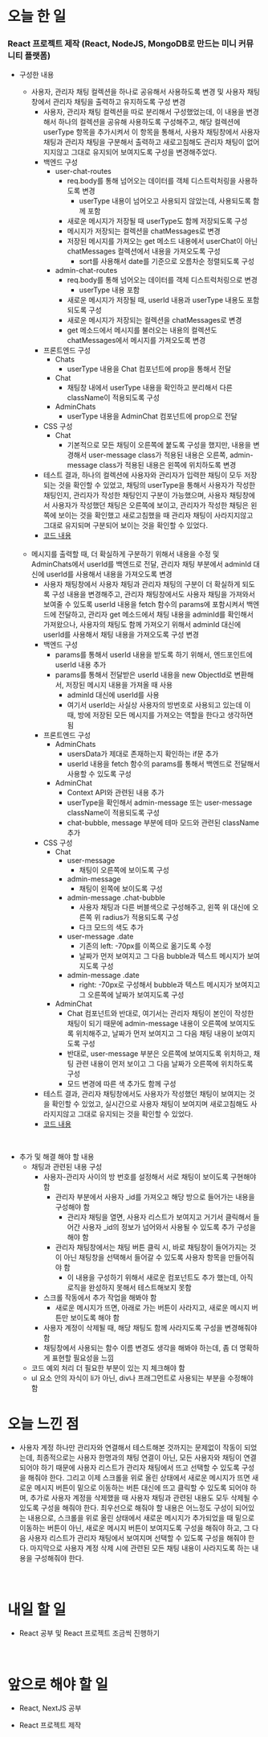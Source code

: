 # 오늘 한 일

### React 프로젝트 제작 (React, NodeJS, MongoDB로 만드는 미니 커뮤니티 플랫폼)

- 구성한 내용

  - 사용자, 관리자 채팅 컬렉션을 하나로 공유해서 사용하도록 변경 및 사용자 채팅창에서 관리자 채팅을 출력하고 유지하도록 구성 변경
    - 사용자, 관리자 채팅 컬렉션을 따로 분리해서 구성했었는데, 이 내용을 변경해서 하나의 컬렉션을 공유해 사용하도록 구성해주고, 해당 컬렉션에 userType 항목을 추가시켜서 이 항목을 통해서, 사용자 채팅창에서 사용자 채팅과 관리자 채팅을 구분해서 출력하고 새로고침해도 관리자 채팅이 없어지지않고 그대로 유지되어 보여지도록 구성을 변경해주었다.
    - 백엔드 구성
      - user-chat-routes
        - req.body를 통해 넘어오는 데이터를 객체 디스트럭처링을 사용하도록 변경
          - userType 내용이 넘어오고 사용되지 않았는데, 사용되도록 함께 포함
        - 새로운 메시지가 저장될 때 userType도 함께 저장되도록 구성
        - 메시지가 저장되는 컬렉션을 chatMessages로 변경
        - 저장된 메시지를 가져오는 get 메소드 내용에서 userChat이 아닌 chatMessages 컬렉션에서 내용을 가져오도록 구성
          - sort를 사용해서 date를 기준으로 오름차순 정렬되도록 구성
      - admin-chat-routes
        - req.body를 통해 넘어오는 데이터를 객체 디스트럭처링으로 변경
          - userType 내용 포함
        - 새로운 메시지가 저장될 때, userId 내용과 userType 내용도 포함되도록 구성
        - 새로운 메시지가 저장되는 컬렉션을 chatMessages로 변경
        - get 메소드에서 메시지를 불러오는 내용의 컬렉션도 chatMessages에서 메시지를 가져오도록 변경
    - 프론트엔드 구성
      - Chats
        - userType 내용을 Chat 컴포넌트에 prop을 통해서 전달
      - Chat
        - 채팅창 내에서 userType 내용을 확인하고 분리해서 다른 className이 적용되도록 구성
      - AdminChats
        - userType 내용을 AdminChat 컴포넌트에 prop으로 전달
    - CSS 구성
      - Chat
        - 기본적으로 모든 채팅이 오른쪽에 붙도록 구성을 했지만, 내용을 변경해서 user-message class가 적용된 내용은 오른쪽, admin-message class가 적용된 내용은 왼쪽에 위치하도록 변경
    - 테스트 결과, 하나의 컬렉션에 사용자와 관리자가 입력한 채팅이 모두 저장되는 것을 확인할 수 있었고, 채팅의 userType을 통해서 사용자가 작성한 채팅인지, 관리자가 작성한 채팅인지 구분이 가능했으며, 사용자 채팅창에서 사용자가 작성했던 채팅은 오른쪽에 보이고, 관리자가 작성한 채팅은 왼쪽에 보이는 것을 확인했고 새로고침했을 때 관리자 채팅이 사라지지않고 그대로 유지되며 구분되어 보이는 것을 확인할 수 있었다.
    - [코드 내용](https://github.com/jeongsangtae/mini-community-platform/commit/df58480878c2bb03b2279ede0ea460dd89749f1f)

  <br />

  - 메시지를 출력할 때, 더 확실하게 구분하기 위해서 내용을 수정 및 AdminChats에서 userId를 백엔드로 전달, 관리자 채팅 부분에서 adminId 대신에 userId를 사용해서 내용을 가져오도록 변경
    - 사용자 채팅창에서 사용자 채팅과 관리자 채팅의 구분이 더 확실하게 되도록 구성 내용을 변경해주고, 관리자 채팅창에서도 사용자 채팅을 가져와서 보여줄 수 있도록 userId 내용을 fetch 함수의 params에 포함시켜서 백엔드에 전달하고, 관리자 get 메소드에서 채팅 내용을 adminId를 확인해서 가져왔으나, 사용자의 채팅도 함께 가져오기 위해서 adminId 대신에 userId를 사용해서 채팅 내용을 가져오도록 구성 변경
    - 백엔드 구성
      - params를 통해서 userId 내용을 받도록 하기 위해서, 엔드포인트에 userId 내용 추가
      - params를 통해서 전달받은 userId 내용을 new ObjectId로 변환해서, 저장된 메시지 내용을 가져올 때 사용
        - adminId 대신에 userId를 사용
        - 여기서 userId는 사실상 사용자의 방번호로 사용되고 있는데 이 때, 방에 저장된 모든 메시지를 가져오는 역할을 한다고 생각하면 됨
    - 프론트엔드 구성
      - AdminChats
        - usersData가 제대로 존재하는지 확인하는 if문 추가
        - userId 내용을 fetch 함수의 params를 통해서 백엔드로 전달해서 사용할 수 있도록 구성
      - AdminChat
        - Context API와 관련된 내용 추가
        - userType을 확인해서 admin-message 또는 user-message className이 적용되도록 구성
        - chat-bubble, message 부분에 테마 모드와 관련된 className 추가
    - CSS 구성
      - Chat
        - user-message
          - 채팅이 오른쪽에 보이도록 구성
        - admin-message
          - 채팅이 왼쪽에 보이도록 구성
        - admin-message .chat-bubble
          - 사용자 채팅과 다른 버블색으로 구성해주고, 왼쪽 위 대신에 오른쪽 위 radius가 적용되도록 구성
          - 다크 모드의 색도 추가
        - user-message .date
          - 기존의 left: -70px를 이쪽으로 옮기도록 수정
          - 날짜가 먼저 보여지고 그 다음 bubble과 텍스트 메시지가 보여지도록 구성
        - admin-message .date
          - right: -70px로 구성해서 bubble과 텍스트 메시지가 보여지고 그 오른쪽에 날짜가 보여지도록 구성
      - AdminChat
        - Chat 컴포넌트와 반대로, 여기서는 관리자 채팅이 본인이 작성한 채팅이 되기 때문에 admin-message 내용이 오른쪽에 보여지도록 위치해주고, 날짜가 먼저 보여지고 그 다음 채팅 내용이 보여지도록 구성
        - 반대로, user-message 부분은 오른쪽에 보여지도록 위치하고, 채팅 관련 내용이 먼저 보이고 그 다음 날짜가 오른쪽에 위치하도록 구성
        - 모드 변경에 따른 색 추가도 함께 구성
    - 테스트 결과, 관리자 채팅창에서도 사용자가 작성했던 채팅이 보여지는 것을 확인할 수 있었고, 실시간으로 사용자 채팅이 보여지며 새로고침해도 사라지지않고 그대로 유지되는 것을 확인할 수 있었다.
    - [코드 내용](https://github.com/jeongsangtae/mini-community-platform/commit/8ab9979ccf265ed628ca88f3b7b20e06ad5eaaa5)

<br />

- 추가 및 해결 해야 할 내용
  - 채팅과 관련된 내용 구성
    - 사용자-관리자 사이의 방 번호를 설정해서 서로 채팅이 보이도록 구현해야 함
      - 관리자 부분에서 사용자 \_id를 가져오고 해당 방으로 들어가는 내용을 구성해야 함
        - 관리자 채팅을 열면, 사용자 리스트가 보여지고 거기서 클릭해서 들어간 사용자 \_id의 정보가 넘어와서 사용될 수 있도록 추가 구성을 해야 함
      - 관리자 채팅창에서는 채팅 버튼 클릭 시, 바로 채팅창이 들어가지는 것이 아닌 채팅창을 선택해서 들어갈 수 있도록 사용자 항목을 만들어줘야 함
        - 이 내용을 구성하기 위해서 새로운 컴포넌트도 추가 했는데, 아직 로직을 완성하지 못해서 테스트해보지 못함
    - 스크롤 작동에서 추가 작업을 해봐야 함
      - 새로운 메시지가 뜨면, 아래로 가는 버튼이 사라지고, 새로운 메시지 버튼만 보이도록 해야 함
    - 사용자 계정이 삭제될 때, 해당 채팅도 함께 사라지도록 구성을 변경해줘야 함
    - 채팅창에서 사용되는 함수 이름 변경도 생각을 해봐야 하는데, 좀 더 명확하게 표현할 필요성을 느낌
  - 코드 예외 처리 더 필요한 부분이 있는 지 체크해야 함
  - ul 요소 안의 자식이 li가 아닌, div나 프래그먼트로 사용되는 부분을 수정해야 함

# 오늘 느낀 점

- 사용자 계정 하나만 관리자와 연결해서 테스트해본 것까지는 문제없이 작동이 되었는데, 최종적으로는 사용자 한명과의 채팅 연결이 아닌, 모든 사용자와 채팅이 연결되어야 하기 때문에 사용자 리스트가 관리자 채팅에서 뜨고 선택할 수 있도록 구성을 해줘야 한다. 그리고 이제 스크롤을 위로 올린 상태에서 새로운 메시지가 뜨면 새로운 메시지 버튼이 밑으로 이동하는 버튼 대신에 뜨고 클릭할 수 있도록 되어야 하며, 추가로 사용자 계정을 삭제했을 때 사용자 채팅과 관련된 내용도 모두 삭제될 수 있도록 구성을 해줘야 한다. 최우선으로 해줘야 할 내용은 어느정도 구성이 되어있는 내용으로, 스크롤을 위로 올린 상태에서 새로운 메시지가 추가되었을 때 밑으로 이동하는 버튼이 아닌, 새로운 메시지 버튼이 보여지도록 구성을 해줘야 하고, 그 다음 사용자 리스트가 관리자 채팅에서 보여지며 선택할 수 있도록 구성을 해줘야 한다. 마지막으로 사용자 계정 삭제 시에 관련된 모든 채팅 내용이 사라지도록 하는 내용을 구성해줘야 한다.

<br />

# 내일 할 일

- React 공부 및 React 프로젝트 조금씩 진행하기

<br />

# 앞으로 해야 할 일

- React, NextJS 공부

- React 프로젝트 제작
